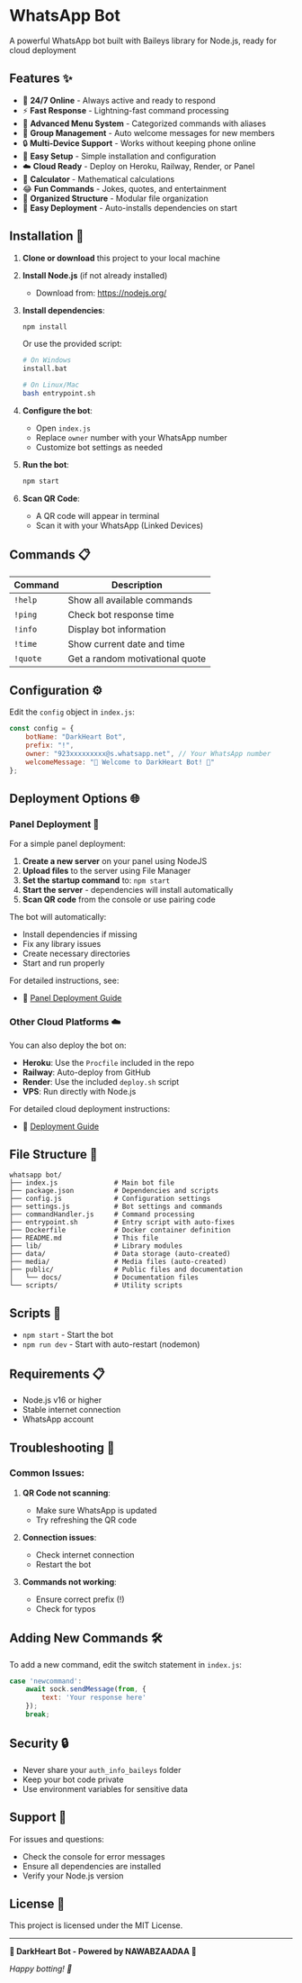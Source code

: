 # WhatsApp Bot

A powerful WhatsApp bot built with Baileys library for Node.js, ready for cloud deployment

## Features ✨

- 🤖 **24/7 Online** - Always active and ready to respond
- ⚡ **Fast Response** - Lightning-fast command processing
- 🎯 **Advanced Menu System** - Categorized commands with aliases
- 👥 **Group Management** - Auto welcome messages for new members
- 🔒 **Multi-Device Support** - Works without keeping phone online
- 📱 **Easy Setup** - Simple installation and configuration
- ☁️ **Cloud Ready** - Deploy on Heroku, Railway, Render, or Panel
- 🧮 **Calculator** - Mathematical calculations
- 😂 **Fun Commands** - Jokes, quotes, and entertainment
- 📁 **Organized Structure** - Modular file organization
- 🚀 **Easy Deployment** - Auto-installs dependencies on start

## Installation 🚀

1. **Clone or download** this project to your local machine

2. **Install Node.js** (if not already installed)
   - Download from: https://nodejs.org/

3. **Install dependencies**:
   ```bash
   npm install
   ```
   
   Or use the provided script:
   ```bash
   # On Windows
   install.bat
   
   # On Linux/Mac
   bash entrypoint.sh
   ```

4. **Configure the bot**:
   - Open `index.js`
   - Replace `owner` number with your WhatsApp number
   - Customize bot settings as needed

5. **Run the bot**:
   ```bash
   npm start
   ```

6. **Scan QR Code**:
   - A QR code will appear in terminal
   - Scan it with your WhatsApp (Linked Devices)

## Commands 📋

| Command | Description |
|---------|-------------|
| `!help` | Show all available commands |
| `!ping` | Check bot response time |
| `!info` | Display bot information |
| `!time` | Show current date and time |
| `!quote` | Get a random motivational quote |

## Configuration ⚙️

Edit the `config` object in `index.js`:

```javascript
const config = {
    botName: "DarkHeart Bot",
    prefix: "!",
    owner: "923xxxxxxxxx@s.whatsapp.net", // Your WhatsApp number
    welcomeMessage: "🖤 Welcome to DarkHeart Bot! 🖤"
};
```

## Deployment Options 🌐

### Panel Deployment 🚀

For a simple panel deployment:

1. **Create a new server** on your panel using NodeJS
2. **Upload files** to the server using File Manager
3. **Set the startup command** to: `npm start`
4. **Start the server** - dependencies will install automatically
5. **Scan QR code** from the console or use pairing code

The bot will automatically:
- Install dependencies if missing
- Fix any library issues
- Create necessary directories
- Start and run properly

For detailed instructions, see:
- 📄 [Panel Deployment Guide](SIMPLE_PTERODACTYL_GUIDE.md)

### Other Cloud Platforms ☁️

You can also deploy the bot on:

- **Heroku**: Use the `Procfile` included in the repo
- **Railway**: Auto-deploy from GitHub
- **Render**: Use the included `deploy.sh` script
- **VPS**: Run directly with Node.js

For detailed cloud deployment instructions:
- 📄 [Deployment Guide](public/docs/DEPLOYMENT_GUIDE.md)

## File Structure 📁

```
whatsapp bot/
├── index.js              # Main bot file
├── package.json          # Dependencies and scripts
├── config.js             # Configuration settings
├── settings.js           # Bot settings and commands
├── commandHandler.js     # Command processing
├── entrypoint.sh         # Entry script with auto-fixes
├── Dockerfile            # Docker container definition
├── README.md             # This file
├── lib/                  # Library modules
├── data/                 # Data storage (auto-created)
├── media/                # Media files (auto-created)
├── public/               # Public files and documentation
│   └── docs/             # Documentation files
└── scripts/              # Utility scripts
```

## Scripts 📝

- `npm start` - Start the bot
- `npm run dev` - Start with auto-restart (nodemon)

## Requirements 📋

- Node.js v16 or higher
- Stable internet connection
- WhatsApp account

## Troubleshooting 🔧

### Common Issues:

1. **QR Code not scanning**:
   - Make sure WhatsApp is updated
   - Try refreshing the QR code

2. **Connection issues**:
   - Check internet connection
   - Restart the bot

3. **Commands not working**:
   - Ensure correct prefix (!)
   - Check for typos

## Adding New Commands 🛠️

To add a new command, edit the switch statement in `index.js`:

```javascript
case 'newcommand':
    await sock.sendMessage(from, { 
        text: 'Your response here' 
    });
    break;
```

## Security 🔒

- Never share your `auth_info_baileys` folder
- Keep your bot code private
- Use environment variables for sensitive data

## Support 💬

For issues and questions:
- Check the console for error messages
- Ensure all dependencies are installed
- Verify your Node.js version

## License 📄

This project is licensed under the MIT License.

---

**🖤 DarkHeart Bot - Powered by NAWABZAADAA 🖤**

*Happy botting! 🚀*
